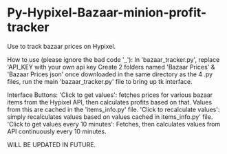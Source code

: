 # Py-Hypixel-Bazaar-minion-profit-tracker
Use to track bazaar prices on Hypixel.

How to use (please ignore the bad code '_'):
In 'bazaar_tracker.py', replace 'API_KEY with your own api key
Create 2 folders named 'Bazaar Prices' & 'Bazaar Prices json' once downloaded in the same directory as the 4 .py files, run the main 'bazaar_tracker.py' file to bring up tk interface. 

Interface Buttons:
  'Click to get values': fetches prices for various bazaar items from the Hypixel API, then calculates profits based on that. Values from this are cached in the 'items_info.py' file.
  'Click to recalculate values': simply recalculates values based on values cached in items_info.py' file.
  'Click to get values every 10 minutes': Fetches, then calculates values from API continuously every 10 minutes.

WILL BE UPDATED IN FUTURE.
